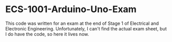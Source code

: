 # ECS-1001-Arduino-Uno-Exam

This code was written for an exam at the end of Stage 1 of Electrical and Electronic Engineering. Unfortunately, I can't find the actual exam sheet, but I do have the code, so here it lives now.
